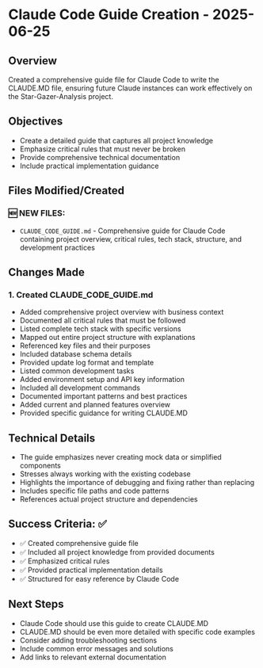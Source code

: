 # Claude Code Guide Creation - 2025-06-25

## Overview
Created a comprehensive guide file for Claude Code to write the CLAUDE.MD file, ensuring future Claude instances can work effectively on the Star-Gazer-Analysis project.

## Objectives
- Create a detailed guide that captures all project knowledge
- Emphasize critical rules that must never be broken
- Provide comprehensive technical documentation
- Include practical implementation guidance

## Files Modified/Created

### 🆕 NEW FILES:
- `CLAUDE_CODE_GUIDE.md` - Comprehensive guide for Claude Code containing project overview, critical rules, tech stack, structure, and development practices

## Changes Made

### 1. Created CLAUDE_CODE_GUIDE.md
- Added comprehensive project overview with business context
- Documented all critical rules that must be followed
- Listed complete tech stack with specific versions
- Mapped out entire project structure with explanations
- Referenced key files and their purposes
- Included database schema details
- Provided update log format and template
- Listed common development tasks
- Added environment setup and API key information
- Included all development commands
- Documented important patterns and best practices
- Added current and planned features overview
- Provided specific guidance for writing CLAUDE.MD

## Technical Details
- The guide emphasizes never creating mock data or simplified components
- Stresses always working with the existing codebase
- Highlights the importance of debugging and fixing rather than replacing
- Includes specific file paths and code patterns
- References actual project structure and dependencies

## Success Criteria: ✅
- ✅ Created comprehensive guide file
- ✅ Included all project knowledge from provided documents
- ✅ Emphasized critical rules
- ✅ Provided practical implementation details
- ✅ Structured for easy reference by Claude Code

## Next Steps
- Claude Code should use this guide to create CLAUDE.MD
- CLAUDE.MD should be even more detailed with specific code examples
- Consider adding troubleshooting sections
- Include common error messages and solutions
- Add links to relevant external documentation